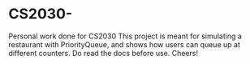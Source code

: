 # CS2030-
Personal work done for CS2030
This project is meant for simulating a restaurant with PriorityQueue, and shows how users can queue up at different counters. Do read the docs before use. Cheers!
